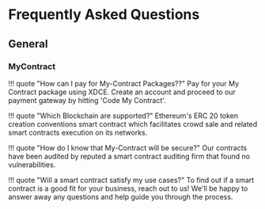 ﻿# Frequently Asked Questions

## General

### MyContract

!!! quote "How can I pay for My-Contract Packages??"
    Pay for your My Contract package using XDCE. Create an account and proceed to our payment gateway by hitting 'Code My Contract'.
	
!!! quote "Which Blockchain are supported?"
    Ethereum's ERC 20 token creation conventions smart contract which facilitates crowd sale and related smart contracts execution on its networks.

!!! quote "How do I know that My-Contract will be secure?"
    Our contracts have been audited by reputed a smart contract auditing firm that found no vulnerabilities.

!!! quote "Will a smart contract satisfy my use cases?"
    To find out if a smart contract is a good fit for your business, reach out to us! We'll be happy to answer away any questions and help guide you through the process.

